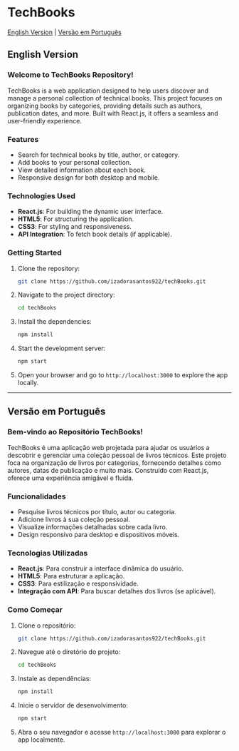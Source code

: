# TechBooks

[English Version](#english-version)  |  [Versão em Português](#vers%C3%A3o-em-portugu%C3%AAs)

## English Version

### Welcome to TechBooks Repository!

TechBooks is a web application designed to help users discover and manage a personal collection of technical books. This project focuses on organizing books by categories, providing details such as authors, publication dates, and more. Built with React.js, it offers a seamless and user-friendly experience.

### Features
- Search for technical books by title, author, or category.
- Add books to your personal collection.
- View detailed information about each book.
- Responsive design for both desktop and mobile.

### Technologies Used
- **React.js**: For building the dynamic user interface.
- **HTML5**: For structuring the application.
- **CSS3**: For styling and responsiveness.
- **API Integration**: To fetch book details (if applicable).

### Getting Started

1. Clone the repository:
   ```bash
   git clone https://github.com/izadorasantos922/techBooks.git
   ```
2. Navigate to the project directory:
   ```bash
   cd techBooks
   ```
3. Install the dependencies:
   ```bash
   npm install
   ```
4. Start the development server:
   ```bash
   npm start
   ```
5. Open your browser and go to `http://localhost:3000` to explore the app locally.

---

## Versão em Português

### Bem-vindo ao Repositório TechBooks!

TechBooks é uma aplicação web projetada para ajudar os usuários a descobrir e gerenciar uma coleção pessoal de livros técnicos. Este projeto foca na organização de livros por categorias, fornecendo detalhes como autores, datas de publicação e muito mais. Construído com React.js, oferece uma experiência amigável e fluida.

### Funcionalidades
- Pesquise livros técnicos por título, autor ou categoria.
- Adicione livros à sua coleção pessoal.
- Visualize informações detalhadas sobre cada livro.
- Design responsivo para desktop e dispositivos móveis.

### Tecnologias Utilizadas
- **React.js**: Para construir a interface dinâmica do usuário.
- **HTML5**: Para estruturar a aplicação.
- **CSS3**: Para estilização e responsividade.
- **Integração com API**: Para buscar detalhes dos livros (se aplicável).

### Como Começar

1. Clone o repositório:
   ```bash
   git clone https://github.com/izadorasantos922/techBooks.git
   ```
2. Navegue até o diretório do projeto:
   ```bash
   cd techBooks
   ```
3. Instale as dependências:
   ```bash
   npm install
   ```
4. Inicie o servidor de desenvolvimento:
   ```bash
   npm start
   ```
5. Abra o seu navegador e acesse `http://localhost:3000` para explorar o app localmente.